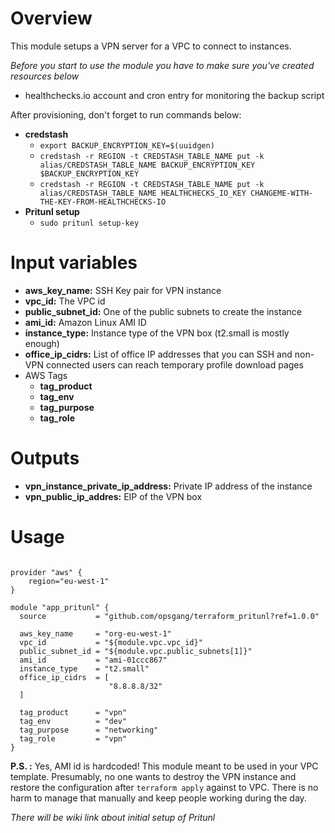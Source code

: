 # Overview
This module setups a VPN server for a VPC to connect to instances.

*Before you start to use the module you have to make sure you've created resources below*

* healthchecks.io account and cron entry for monitoring the backup script

After provisioning, don't forget to run commands below:

* **credstash**
  * `export BACKUP_ENCRYPTION_KEY=$(uuidgen)`
  * `credstash -r REGION -t CREDSTASH_TABLE_NAME put -k alias/CREDSTASH_TABLE_NAME BACKUP_ENCRYPTION_KEY $BACKUP_ENCRYPTION_KEY`
  * `credstash -r REGION -t CREDSTASH_TABLE_NAME put -k alias/CREDSTASH_TABLE_NAME HEALTHCHECKS_IO_KEY CHANGEME-WITH-THE-KEY-FROM-HEALTHCHECKS-IO`
* **Pritunl setup**
  * `sudo pritunl setup-key`

# Input variables

* **aws_key_name:** SSH Key pair for VPN instance
* **vpc_id:** The VPC id
* **public_subnet_id:** One of the public subnets to create the instance
* **ami_id:** Amazon Linux AMI ID
* **instance_type:** Instance type of the VPN box (t2.small is mostly enough)
* **office_ip_cidrs:** List of office IP addresses that you can SSH and non-VPN connected users can reach temporary profile download pages
* AWS Tags
  * **tag_product**
  * **tag_env**
  * **tag_purpose**
  * **tag_role**

# Outputs
* **vpn_instance_private_ip_address:** Private IP address of the instance
* **vpn_public_ip_addres:** EIP of the VPN box


# Usage

```

provider "aws" {
	region="eu-west-1"
}

module "app_pritunl" {
  source           = "github.com/opsgang/terraform_pritunl?ref=1.0.0"

  aws_key_name     = "org-eu-west-1"
  vpc_id           = "${module.vpc.vpc_id}"
  public_subnet_id = "${module.vpc.public_subnets[1]}"
  ami_id           = "ami-01ccc867"
  instance_type    = "t2.small"
  office_ip_cidrs  = [
                      "8.8.8.8/32"
  ]

  tag_product      = "vpn"
  tag_env          = "dev"
  tag_purpose      = "networking"
  tag_role         = "vpn"
}
```

**P.S. :** Yes, AMI id is hardcoded! This module meant to be used in your VPC template. Presumably, no one wants to destroy the VPN instance and restore the configuration after `terraform apply` against to VPC. There is no harm to manage that manually and keep people working during the day.

*There will be wiki link about initial setup of Pritunl*
